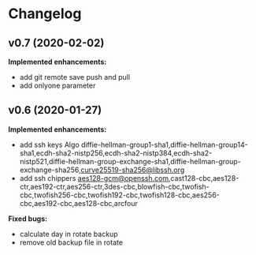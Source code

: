 # Changelog
## v0.7 (2020-02-02)
**Implemented enhancements:**
- add git remote save push and pull
- add onlyone parameter 

## v0.6 (2020-01-27)
**Implemented enhancements:**
- add ssh keys Algo diffie-hellman-group1-sha1,diffie-hellman-group14-sha1,ecdh-sha2-nistp256,ecdh-sha2-nistp384,ecdh-sha2-nistp521,diffie-hellman-group-exchange-sha1,diffie-hellman-group-exchange-sha256,curve25519-sha256@libssh.org
- add ssh chippers aes128-gcm@openssh.com,cast128-cbc,aes128-ctr,aes192-ctr,aes256-ctr,3des-cbc,blowfish-cbc,twofish-cbc,twofish256-cbc,twofish192-cbc,twofish128-cbc,aes256-cbc,aes192-cbc,aes128-cbc,arcfour

**Fixed bugs:**
- calculate day in rotate backup
- remove old backup file in rotate
